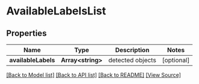 ﻿# AvailableLabelsList


## Properties
Name | Type | Description | Notes
------------ | ------------- | ------------- | -------------
**availableLabels** | **Array&lt;string&gt;** | detected objects | [optional]

[[Back to Model list]](../README.md#documentation-for-models) [[Back to API list]](../README.md#documentation-for-api-endpoints) [[Back to README]](../README.md) [[View Source]](../src/models/availableLabelsList.ts)

